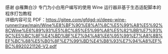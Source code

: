 感谢 @雁舞白沙 专门为小白用户编写的使用 Wine 运行器非基于生态适配脚本的程序打包教程  
详细内容可见 PDF：https://gitee.com/gfdgd-xi/deep-wine-runner/raw/main/Wine%E8%BF%90%E8%A1%8C%E5%99%A8%E5%92%8CWine%E6%89%93%E5%8C%85%E5%99%A8%E5%82%BB%E7%93%9C%E5%BC%8F%E4%BD%BF%E7%94%A8%E6%95%99%E7%A8%8B%EF%BC%88%E5%B0%8F%E7%99%BD%E4%B8%93%E7%94%A8%EF%BC%8920221126-V2.pdf  